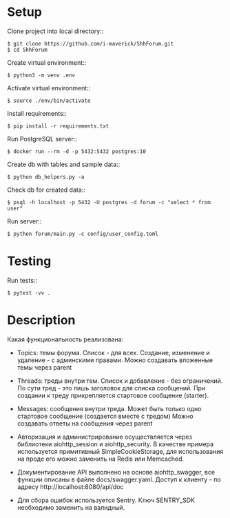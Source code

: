 Setup
=====

Clone project into local directory::

    $ git clone https://github.com/i-maverick/ShhForum.git
    $ cd ShhForum

Create virtual environment::

    $ python3 -m venv .env

Activate virtual environment::

    $ source ./env/bin/activate

Install requirements::

    $ pip install -r requirements.txt

Run PostgreSQL server::

    $ docker run --rm -d -p 5432:5432 postgres:10

Create db with tables and sample data::

    $ python db_helpers.py -a

Check db for created data::

    $ psql -h localhost -p 5432 -U postgres -d forum -c "select * from user"

Run server::

    $ python forum/main.py -c config/user_config.toml

Testing
=======

Run tests::

    $ pytest -vv .


Description
=======

Какая функциональность реализована:

- Topics: темы форума. Список - для всех.
Создание, изменение и удаление - с админскими правами.
Можно создавать вложенные темы через parent

- Threads: треды внутри тем. Список и добавление - без ограничений.
По сути тред - это лишь заголовок для списка сообщений.
При создании к треду прикрепляется стартовое сообщение (starter).

- Messages: сообщения внутри треда.
Может быть только одно стартовое сообщение (создается вместе с тредом)
Можно создавать ответы на сообщения через parent

- Авторизация и администрирование осуществляется через библиотеки
aiohttp_session и aiohttp_security.
В качестве примера используется примитивный SimpleCookieStorage,
для использования на проде его можно заменить на Redis или Memcached.

- Документирование API выполнено на основе aiohttp_swagger,
все функции описаны в файле docs/swagger.yaml.
Доступ к клиенту - по адресу http://localhost:8080/api/doc

- Для сбора ошибок используется Sentry.
Ключ SENTRY_SDK необходимо заменить на валидный.
